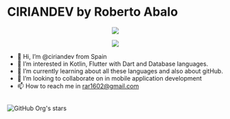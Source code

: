 # CIRIANDEV by Roberto Abalo
<div id="header" align="center">
   <img src="https://w7.pngwing.com/pngs/202/368/png-transparent-red-fox-drawing-fox-mammal-animals-carnivoran.png" whidth="200"/>
</div>

<p align="center">
   <img src="https://img.shields.io/badge/STATUS-EN%20DESAROLLO-green">
   </p>

- 👋 Hi, I’m @ciriandev from Spain 
- 👀 I’m interested in Kotlin, Flutter with Dart and Database languages.
- 🌱 I’m currently learning about all these languages and also about gitHub.
- 💞️ I’m looking to collaborate on in mobile application development
- 📫 How to reach me in rar1602@gmail.com


##


![GitHub Org's stars](https://img.shields.io/github/stars/ciriandev?style=social)
<!---
ciriandev/ciriandev is a ✨ special ✨ repository because its `README.md` (this file) appears on your GitHub profile.
You can click the Preview link to take a look at your changes.
--->
